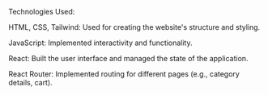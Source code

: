 Technologies Used:

HTML, CSS, Tailwind: Used for creating the website's structure and styling.

JavaScript: Implemented interactivity and functionality.

React: Built the user interface and managed the state of the application.

React Router: Implemented routing for different pages (e.g., category details, cart).
